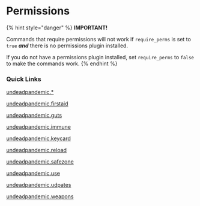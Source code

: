 # Permissions

{% hint style="danger" %}
**IMPORTANT!**

Commands that require permissions will not work if `require_perms` is set to `true` _**and**_ there is no permissions plugin installed.

If you do not have a permissions plugin installed, set `require_perms` to `false` to make the commands work.
{% endhint %}

### Quick Links

[undeadpandemic.\*](undeadpandemic..md)

[undeadpandemic.firstaid](undeadpandemic.firstaid/)

[undeadpandemic.guts](undeadpandemic.guts/)

[undeadpandemic.immune](undeadpandemic.immune.md)

[undeadpandemic.keycard](undeadpandemic.keycard/)

[undeadpandemic.reload](undeadpandemic.reload.md)

[undeadpandemic.safezone](undeadpandemic.safezone/)

[undeadpandemic.use](undeadpandemic.use.md)

[undeadpandemic.udpates](undeadpandemic.updates.md)

[undeadpandemic.weapons](undeadpandemic.weapons/)
